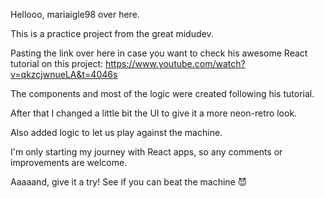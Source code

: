 Hellooo, mariaigle98 over here.

This is a practice project from the great midudev. 

Pasting the link over here in case you want to check his awesome React tutorial on this project:
https://www.youtube.com/watch?v=qkzcjwnueLA&t=4046s

The components and most of the logic were created following his tutorial. 

After that I changed a little bit the UI to give it a more neon-retro look.

Also added logic to let us play against the machine.

I'm only starting my journey with React apps, so any comments or improvements are welcome.

Aaaaand, give it a try! See if you can beat the machine 😈